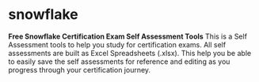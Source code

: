 # snowflake

**Free Snowflake Certification Exam Self Assessment Tools**
This is a Self Assessment tools to help you study for certification exams. All self assessments are built as Excel Spreadsheets (.xlsx). This help you be able to easily save the self assessments for reference and editing as you progress through your certification journey.

